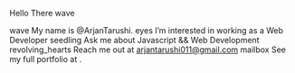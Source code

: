 Hello There wave

wave My name is @ArjanTarushi.
eyes I’m interested in working as a Web Developer
seedling Ask me about Javascript && Web Development
revolving_hearts Reach me out at arjantarushi011@gmail.com
mailbox See my full portfolio at .
